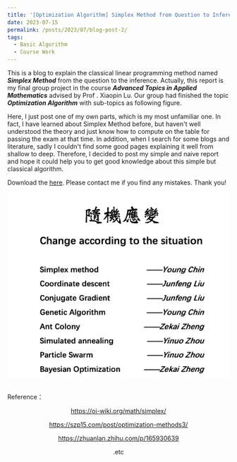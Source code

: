 ```yaml
---
title: '[Optimization Algorithm] Simplex Method from Question to Inference'
date: 2023-07-15
permalink: /posts/2023/07/blog-post-2/
tags:
  - Basic Algorithm
  - Course Work
---
```


This is a blog to explain the classical linear programming method named ***Simplex Method*** from the question to the inference. Actually, this report is my final group project in the course ***Advanced Topics in Applied Mathematics*** advised by Prof . Xiaopin Lu. Our group had finished the topic ***Optimization Algorithm*** with sub-topics as following figure.<br>

Here, I just post one of my own parts, which is my most unfamiliar one. In fact, I have learned about Simplex Method before, but haven't well understood the theory and just know how to compute on the table for passing the exam at that time. In addition, when I search for some blogs and literature, sadly I couldn't find some good pages explaining it well from shallow to deep. Therefore, I decided to post my simple and naive report and hope it could help you to get good knowledge about this simple but classical algorithm. <br>

Download the [here](http://Young-Chin.github.io/files/SimplexMethod.pdf). Please contact me if you find any mistakes. Thank you!
<center><img src="/images/Optimization.png" style="zoom:50%;" /><center/><br>
  
<p align="left">Reference：<br>

https://oi-wiki.org/math/simplex/ <br>

https://szp15.com/post/optimization-methods3/ <br>

https://zhuanlan.zhihu.com/p/165930639 <br>

.etc
</p>
